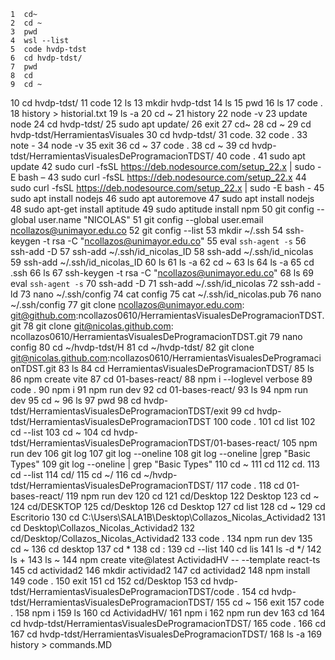     1  cd~
    2  cd ~
    3  pwd
    4  wsl --list
    5  code hvdp-tdst
    6  cd hvdp-tdst/
    7  pwd
    8  cd
    9  cd ~
   10  cd hvdp-tdst/
   11  code
   12  ls
   13  mkdir hvdp-tdst
   14  ls
   15  pwd
   16  ls
   17  code .
   18  history > historial.txt
   19  ls -a
   20  cd ~
   21  history
   22  node -v
   23  update node
   24  cd hvdp-tdst/
   25  sudo apt update/
   26  exit
   27  cd~
   28  cd ~
   29  cd hvdp-tdst/HerramientasVisuales
   30  cd hvdp-tdst/
   31  code.
   32  code .
   33  note -
   34  node -v
   35  exit
   36  cd ~
   37  code .
   38  cd ~
   39  cd hvdp-tdst/HerramientasVisualesDeProgramacionTDST/
   40  code .
   41  sudo apt update
   42  sudo curl -fsSL https://deb.nodesource.com/setup_22.x | sudo -E bash –
   43  sudo curl -fsSL https://deb.nodesource.com/setup_22.x
   44  sudo curl -fsSL https://deb.nodesource.com/setup_22.x | sudo -E bash -
   45  sudo apt install nodejs
   46  sudo apt autoremove
   47  sudo apt install nodejs
   48  sudo apt-get install aptitude
   49  sudo aptitude install npm
   50  git config --global user.name "NICOLAS"
   51  git config --global user.email ncollazos@unimayor.edu.co
   52  git config --list
   53  mkdir ~/.ssh
   54  ssh-keygen -t rsa -C "ncollazos@unimayor.edu.co"
   55  eval `ssh-agent -s`
   56  ssh-add -D
   57  ssh-add ~/.ssh/id_nicolas_ID
   58  ssh-add ~/.ssh/id_nicolas
   59  ssh-add ~/.ssh/id_nicolas_ID
   60  ls
   61  ls -a
   62  cd ~
   63  ls
   64  ls -a
   65  cd .ssh
   66  ls
   67  ssh-keygen -t rsa -C "ncollazos@unimayor.edu.co"
   68  ls
   69  eval `ssh-agent -s`
   70  ssh-add -D
   71  ssh-add ~/.ssh/id_nicolas
   72  ssh-add -ld
   73  nano ~/.ssh/config
   74  cat config
   75  cat ~/.ssh/id_nicolas.pub
   76  nano ~/.ssh/config
   77  git clone ncollazos@unimayor.edu.com: git@github.com:ncollazos0610/HerramientasVisualesDeProgramacionTDST.git
   78  git clone git@nicolas.github.com: ncollazos0610/HerramientasVisualesDeProgramacionTDST.git
   79  nano config
   80  cd ~/hvdp-tdst/H
   81  cd ~/hvdp-tdst/
   82  git clone git@nicolas.github.com:ncollazos0610/HerramientasVisualesDeProgramacionTDST.git
   83  ls
   84  cd HerramientasVisualesDeProgramacionTDST/
   85  ls
   86  npm create vite
   87  cd 01-bases-react/
   88  npm i --loglevel verbose
   89  code .
   90  npm i
   91  npm run dev
   92  cd 01-bases-react/
   93  ls
   94  npm run dev
   95  cd ~
   96  ls
   97  pwd
   98  cd hvdp-tdst/HerramientasVisualesDeProgramacionTDST/exit
   99  cd hvdp-tdst/HerramientasVisualesDeProgramacionTDST
  100  code .
  101  cd list
  102  cd --list
  103  cd ~
  104  cd hvdp-tdst/HerramientasVisualesDeProgramacionTDST/01-bases-react/
  105  npm run dev
  106  git log
  107  git log --oneline
  108  git log --oneline |grep "Basic Types"
  109  git log --oneline | grep "Basic Types"
  110  cd ~
  111  cd
  112  cd.
  113  cd --list
  114  cd/
  115  cd ~/
  116  cd ~/hvdp-tdst/HerramientasVisualesDeProgramacionTDST/
  117  code . 
  118  cd 01-bases-react/
  119  npm run dev
  120  cd
  121  cd/Desktop
  122  Desktop
  123  cd ~
  124  cd/DESKTOP
  125  cd/Desktop
  126  cd Desktop
  127  cd list
  128  cd ~
  129  cd Escritorio
  130  cd C:\Users\SALA1B\Desktop\Collazos_Nicolas_Actividad2
  131  cd Desktop\Collazos_Nicolas_Actividad2
  132  cd/Desktop/Collazos_Nicolas_Actividad2
  133  code .
  134  npm run dev
  135  cd ~
  136  cd desktop
  137  cd *
  138  cd :
  139  cd --list
  140  cd lis
  141  ls -d */
  142  ls +
  143  ls ~
  144  npm create vite@latest ActividadHV -- --template react-ts
  145  cd actividad2
  146  mkdir actividad2
  147  cd actividad2
  148  npm install
  149  code .
  150  exit
  151  cd
  152  cd/Desktop
  153  cd hvdp-tdst/HerramientasVisualesDeProgramacionTDST/code .
  154  cd hvdp-tdst/HerramientasVisualesDeProgramacionTDST/
  155  cd ~
  156  exit
  157  code .
  158  npm i
  159  ls
  160  cd ActividadHV/
  161  npm i
  162  npm run dev
  163  cd
  164  cd hvdp-tdst/HerramientasVisualesDeProgramacionTDST/
  165  code .
  166  cd
  167  cd hvdp-tdst/HerramientasVisualesDeProgramacionTDST/
  168  ls -a
  169  history > commands.MD
